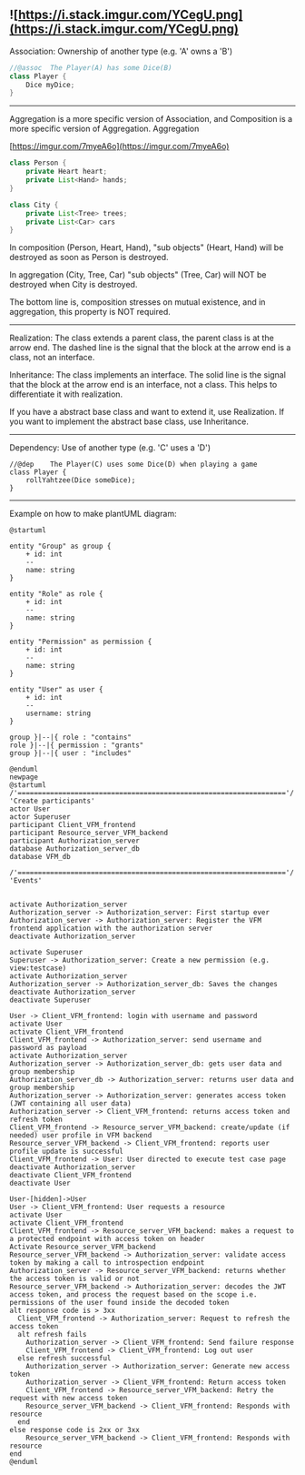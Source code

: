 ![https://i.stack.imgur.com/YCegU.png](https://i.stack.imgur.com/YCegU.png)
---
Association: Ownership of another type (e.g. 'A' owns a 'B')
```java
//@assoc  The Player(A) has some Dice(B)
class Player {
    Dice myDice;
}
```
---
Aggregation is a more specific version of Association, and Composition is a more specific version of Aggregation. Aggregation

[https://imgur.com/7myeA6o](https://imgur.com/7myeA6o)

```java
class Person {
    private Heart heart;
    private List<Hand> hands;
}
```
```java
class City {
    private List<Tree> trees;
    private List<Car> cars
}
```
In composition (Person, Heart, Hand), "sub objects" (Heart, Hand) will be destroyed as soon as Person is destroyed.

In aggregation (City, Tree, Car) "sub objects" (Tree, Car) will NOT be destroyed when City is destroyed.

The bottom line is, composition stresses on mutual existence, and in aggregation, this property is NOT required.

---

Realization: The class extends a parent class, the parent class is at the arrow end. The dashed line is the signal that the block at the arrow end is a class, not an interface.

Inheritance: The class implements an interface. The solid line is the signal that the block at the arrow end is an interface, not a class. This helps to differentiate it with realization.

If you have a abstract base class and want to extend it, use Realization. If you want to implement the abstract base class, use Inheritance.

---

Dependency: Use of another type (e.g. 'C' uses a 'D')
```
//@dep    The Player(C) uses some Dice(D) when playing a game
class Player {
    rollYahtzee(Dice someDice);
}
```

---

Example on how to make plantUML diagram:
```
@startuml

entity "Group" as group {
    + id: int
    --
    name: string
}

entity "Role" as role {
    + id: int
    --
    name: string
}

entity "Permission" as permission {
    + id: int
    --
    name: string
}

entity "User" as user {
    + id: int
    --
    username: string
}

group }|--|{ role : "contains"
role }|--|{ permission : "grants"
group }|--|{ user : "includes"

@enduml
newpage
@startuml
/'=================================================================='/
'Create participants'
actor User
actor Superuser
participant Client_VFM_frontend
participant Resource_server_VFM_backend
participant Authorization_server
database Authorization_server_db
database VFM_db

/'=================================================================='/
'Events'


activate Authorization_server
Authorization_server -> Authorization_server: First startup ever
Authorization_server -> Authorization_server: Register the VFM frontend application with the authorization server
deactivate Authorization_server

activate Superuser
Superuser -> Authorization_server: Create a new permission (e.g. view:testcase)
activate Authorization_server
Authorization_server -> Authorization_server_db: Saves the changes
deactivate Authorization_server
deactivate Superuser

User -> Client_VFM_frontend: login with username and password
activate User
activate Client_VFM_frontend
Client_VFM_frontend -> Authorization_server: send username and password as payload
activate Authorization_server
Authorization_server -> Authorization_server_db: gets user data and group membership
Authorization_server_db -> Authorization_server: returns user data and group membership
Authorization_server -> Authorization_server: generates access token (JWT containing all user data)
Authorization_server -> Client_VFM_frontend: returns access token and refresh token
Client_VFM_frontend -> Resource_server_VFM_backend: create/update (if needed) user profile in VFM backend
Resource_server_VFM_backend -> Client_VFM_frontend: reports user profile update is successful
Client_VFM_frontend -> User: User directed to execute test case page
deactivate Authorization_server
deactivate Client_VFM_frontend
deactivate User

User-[hidden]->User
User -> Client_VFM_frontend: User requests a resource
activate User
activate Client_VFM_frontend
Client_VFM_frontend -> Resource_server_VFM_backend: makes a request to a protected endpoint with access token on header
Activate Resource_server_VFM_backend
Resource_server_VFM_backend -> Authorization_server: validate access token by making a call to introspection endpoint
Authorization_server -> Resource_server_VFM_backend: returns whether the access token is valid or not
Resource_server_VFM_backend -> Authorization_server: decodes the JWT access token, and process the request based on the scope i.e. permissions of the user found inside the decoded token
alt response code is > 3xx
  Client_VFM_frontend -> Authorization_server: Request to refresh the access token
  alt refresh fails
    Authorization_server -> Client_VFM_frontend: Send failure response
    Client_VFM_frontend -> Client_VFM_frontend: Log out user
  else refresh successful
    Authorization_server -> Authorization_server: Generate new access token
    Authorization_server -> Client_VFM_frontend: Return access token
    Client_VFM_frontend -> Resource_server_VFM_backend: Retry the request with new access token
    Resource_server_VFM_backend -> Client_VFM_frontend: Responds with resource
  end
else response code is 2xx or 3xx
    Resource_server_VFM_backend -> Client_VFM_frontend: Responds with resource
end
@enduml
```
